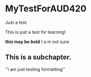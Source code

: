 # MyTestForAUD420
Just a test


This is just a test for learning!

**this may be bold** I a m not sure

## This is a subchapter.

''i am just testing formatting''
